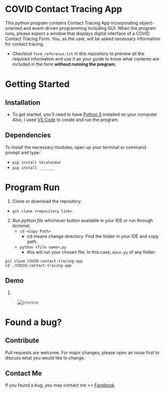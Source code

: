 # COVID Contact Tracing App
This python program contains Contact Tracing App incorporating object-oriented and event-driven programming including GUI. When the program runs, please expect a window that displays digital interface of a COVID Contact Tracing Form. You, as the user, will be asked necessary information for contact tracing. 
- Checkout ```form_reference.txt``` in this repository to preview all the required information and use it as your guide to know what contents are included in the form **without running the program.**


# Getting Started
## Installation
- To get started, you'll need to have [Python 3](https://www.python.org/downloads/) installed on your computer Also, I used [VS Code](https://code.visualstudio.com/download) to create and run the program.


## Dependencies
To install the necessary modules, open up your terminal or command prompt and type:`
- ```pip install tkcalendar```
- ```pip install _______```


# Program Run
1. Clone or download the repository.
- ```git clone <repository link>```
2. *Run python file* whichever button available in your IDE or run through *terminal*.
    - ```cd <Copy Path>```
        - cd means change directory. Find the folder in your IDE and copy path.
    - ```python <file name>.py```
        - this will run your chosen file. In this case, ```main.py``` of any folder.

```
git clone COVID-contact-tracing-app
cd ./COVID-contact-tracing-app
```


## Demo
1. 

>![preview](__________png)


# Found a bug?
## Contribute
Pull requests are welcome. For major changes, please open an issue first to discuss what you would like to change.
## Contact Me
If you found a bug, you may contact me >>
[Facebook](https://www.facebook.com/irishcammagay1/)